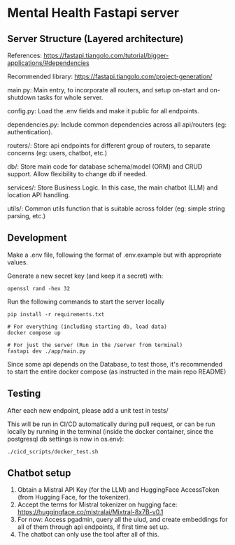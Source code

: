 # Mental Health Fastapi server

## Server Structure (Layered architecture)

References: https://fastapi.tiangolo.com/tutorial/bigger-applications/#dependencies

Recommended library: https://fastapi.tiangolo.com/project-generation/ 

main.py: Main entry, to incorporate all routers, and setup on-start and on-shutdown tasks for whole server.

config.py: Load the .env fields and make it public for all endpoints.

dependencies.py: Include common dependencies across all api/routers (eg: authentication).

routers/: Store api endpoints for different group of routers, to separate concerns (eg: users, chatbot, etc.)

db/: Store main code for database schema/model (ORM) and CRUD support. Allow flexibility to change db if needed.

services/: Store Business Logic. In this case, the main chatbot (LLM) and location API handling.

utils/: Common utils function that is suitable across folder (eg: simple string parsing, etc.)


## Development

Make a .env file, following the format of .env.example but with appropriate values.

Generate a new secret key (and keep it a secret) with:

```
openssl rand -hex 32
```

Run the following commands to start the server locally
```
pip install -r requirements.txt

# For everything (including starting db, load data)
docker compose up

# For just the server (Run in the /server from terminal)
fastapi dev ./app/main.py
```
Since some api depends on the Database, to test those, it's recommended to start
 the entire docker compose (as instructed in the main repo README)

## Testing

After each new endpoint, please add a unit test in tests/

This will be run in CI/CD automatically during pull request, or can be run
locally by running in the terminal (inside the docker container, since 
the postgresql db settings is now in os.env):
```shell
./cicd_scripts/docker_test.sh
```

## Chatbot setup

1. Obtain a Mistral API Key (for the LLM) and HuggingFace AccessToken (from Hugging Face, for the tokenizer).
2. Accept the terms for Mistral tokenizer on hugging face: https://huggingface.co/mistralai/Mixtral-8x7B-v0.1 
3. For now: Access pgadmin, query all the uiud, and create embeddings for all of them through api endpoints, if first time set up.
4. The chatbot can only use the tool after all of this.